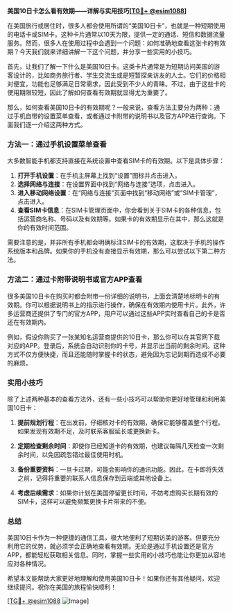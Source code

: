 **美国10日卡怎么看有效期——详解与实用技巧[[TG💪+ @esim1088](https://t.me/s/esim1088)]**

在美国旅行或居住时，很多人都会使用所谓的“美国10日卡”，也就是一种短期使用的电话卡或SIM卡。这种卡片通常以10天为限，提供一定的通话、短信和数据流量服务。然而，很多人在使用过程中会遇到一个问题：如何准确地查看这张卡的有效期？今天我们就来详细讲解一下这个问题，并分享一些实用的小技巧。

首先，让我们了解一下什么是美国10日卡。这类卡片通常是为短期访问美国的游客设计的，比如商务旅行者、学生交流生或是短暂探亲访友的人士。它们的价格相对便宜，功能也足够满足日常需求，因此受到不少人的青睐。不过，由于这些卡的使用期限较短，因此了解如何查看有效期就显得尤为重要了。

那么，如何查看美国10日卡的有效期呢？一般来说，查看方法主要分为两种：通过手机自带的设置菜单查看，或者通过卡附带的说明书以及官方APP进行查询。下面我们逐一介绍这两种方式。

### 方法一：通过手机设置菜单查看

大多数智能手机都支持直接在系统设置中查看SIM卡的有效期。以下是具体步骤：

1. **打开手机设置**：在手机主屏幕上找到“设置”图标并点击进入。
2. **选择网络与连接**：在设置界面中找到“网络与连接”选项，点击进入。
3. **进入移动网络设置**：在“网络与连接”页面中找到“移动网络”或“SIM卡管理”，点击进入。
4. **查看SIM卡信息**：在SIM卡管理页面中，你会看到关于SIM卡的各种信息，包括运营商名称、号码以及有效期等。如果卡的有效期显示在其中，那么这就是你的有效时间范围。

需要注意的是，并非所有手机都会明确标注SIM卡的有效期，这取决于手机的操作系统版本和品牌。如果你的手机没有直接显示有效期，那么可以尝试以下第二种方法。

### 方法二：通过卡附带说明书或官方APP查看

很多美国10日卡在购买时都会附带一份详细的说明书，上面会清楚地标明卡的有效期。你可以根据说明书上的指示进行操作，确保在有效期内使用卡片。此外，许多运营商还提供了专门的官方APP，用户可以通过这些APP实时查看自己的卡是否还在有效期内。

例如，假设你购买了一张某知名运营商提供的10日卡，那么你可以在其官网下载对应的APP。登录后，系统会自动识别你的卡号，并显示出当前的剩余时间。这种方式不仅方便快捷，而且还能随时掌握卡的状态，避免因为忘记到期而造成不必要的麻烦。

### 实用小技巧

除了上述两种基本的查看方法外，还有一些小技巧可以帮助你更好地管理和利用美国10日卡：

1. **提前规划行程**：在出发前，仔细核对卡的有效期，确保它能够覆盖整个行程。如果发现有效期不足，及时联系客服延长或更换新卡。
   
2. **定期检查剩余时间**：即使你已经知道卡的有效期，也建议每隔几天检查一次剩余时间，以免因疏忽错过最佳使用时机。

3. **备份重要资料**：一旦卡过期，可能会影响你的通讯功能。因此，在卡即将失效之前，记得将重要的联系人信息保存到云端或其他设备上。

4. **考虑后续需求**：如果你计划在美国停留更长时间，不妨考虑购买长期有效的SIM卡，这样可以避免频繁更换卡片带来的不便。

### 总结

美国10日卡作为一种便捷的通信工具，极大地便利了短期访美的游客。但要充分利用它的优势，就必须学会正确地查看有效期。无论是通过手机设置还是官方APP，都能轻松获取相关信息。同时，掌握一些实用的小技巧也能让你更加从容地应对各种情况。

希望本文能帮助大家更好地理解和使用美国10日卡！如果你还有其他疑问，欢迎继续提问。祝你在美国的旅程愉快顺利！

[[TG💪+ @esim1088](https://t.me/s/esim1088) ![Image](https://i.postimg.cc/4NQfJmqS/Snipaste-2025-05-13-00-14-12.png)]